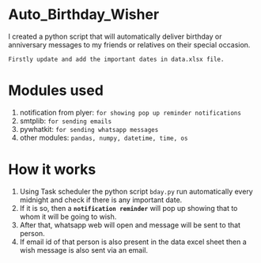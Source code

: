 # Auto_Birthday_Wisher
I created a python script that will automatically deliver birthday or anniversary messages to my friends or relatives on their special occasion.<br>

`Firstly update and add the important dates in data.xlsx file.`<br>
# Modules used
1. notification from plyer: `for showing pop up reminder notifications`
2. smtplib: `for sending emails`
3. pywhatkit: `for sending whatsapp messages`
4. other modules: `pandas, numpy, datetime, time, os`

# How it works
1. Using Task scheduler the python script `bday.py` run automatically every midnight and check if there is any important date. 
2. If it is so, then a <b>`notification reminder`</b> will pop up showing that to whom it will be going to wish. 
3. After that, whatsapp web will open and message will be sent to that person. 
4. If email id of that person is also present in the data excel sheet then a wish message is also sent via an email.

